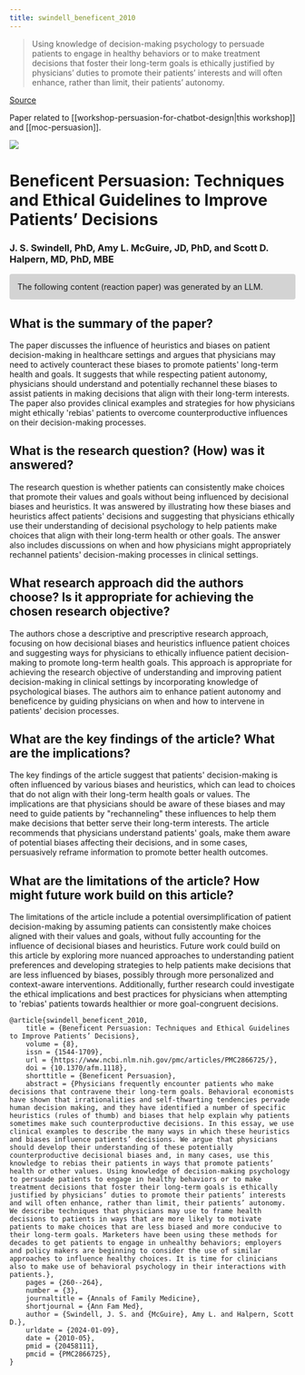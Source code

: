 ```yaml
---
title: swindell_beneficent_2010
---
```


> Using knowledge of decision-making psychology to persuade patients to engage in healthy behaviors or to make treatment decisions that foster their long-term goals is ethically justified by physicians’ duties to promote their patients’ interests and will often enhance, rather than limit, their patients’ autonomy.

[Source](https://www.ncbi.nlm.nih.gov/pmc/articles/PMC2866725/)

Paper related to [[workshop-persuasion-for-chatbot-design|this workshop]] and [[moc-persuasion]].

<img src="{{ site.baseurl }}/assets/Screenshot 2024-01-09 235018.png"/>


# Beneficent Persuasion: Techniques and Ethical Guidelines to Improve Patients’ Decisions

### J. S. Swindell, PhD, Amy L. McGuire, JD, PhD, and Scott D. Halpern, MD, PhD, MBE

<p style="padding: 1em 1em; background: #D3D3D3; border-radius: 4px;">
The following content (reaction paper) was generated by an LLM.
</p>

## What is the summary of the paper?


The paper discusses the influence of heuristics and biases on patient decision-making in healthcare settings and argues that physicians may need to actively counteract these biases to promote patients' long-term health and goals. It suggests that while respecting patient autonomy, physicians should understand and potentially rechannel these biases to assist patients in making decisions that align with their long-term interests. The paper also provides clinical examples and strategies for how physicians might ethically 'rebias' patients to overcome counterproductive influences on their decision-making processes.

## What is the research question? (How) was it answered?


The research question is whether patients can consistently make choices that promote their values and goals without being influenced by decisional biases and heuristics. It was answered by illustrating how these biases and heuristics affect patients' decisions and suggesting that physicians ethically use their understanding of decisional psychology to help patients make choices that align with their long-term health or other goals. The answer also includes discussions on when and how physicians might appropriately rechannel patients' decision-making processes in clinical settings.

## What research approach did the authors choose? Is it appropriate for achieving the chosen research objective?


The authors chose a descriptive and prescriptive research approach, focusing on how decisional biases and heuristics influence patient choices and suggesting ways for physicians to ethically influence patient decision-making to promote long-term health goals. This approach is appropriate for achieving the research objective of understanding and improving patient decision-making in clinical settings by incorporating knowledge of psychological biases. The authors aim to enhance patient autonomy and beneficence by guiding physicians on when and how to intervene in patients' decision processes.

## What are the key findings of the article? What are the implications?


The key findings of the article suggest that patients' decision-making is often influenced by various biases and heuristics, which can lead to choices that do not align with their long-term health goals or values. The implications are that physicians should be aware of these biases and may need to guide patients by "rechanneling" these influences to help them make decisions that better serve their long-term interests. The article recommends that physicians understand patients' goals, make them aware of potential biases affecting their decisions, and in some cases, persuasively reframe information to promote better health outcomes.

## What are the limitations of the article? How might future work build on this article?


The limitations of the article include a potential oversimplification of patient decision-making by assuming patients can consistently make choices aligned with their values and goals, without fully accounting for the influence of decisional biases and heuristics. Future work could build on this article by exploring more nuanced approaches to understanding patient preferences and developing strategies to help patients make decisions that are less influenced by biases, possibly through more personalized and context-aware interventions. Additionally, further research could investigate the ethical implications and best practices for physicians when attempting to 'rebias' patients towards healthier or more goal-congruent decisions.


```
@article{swindell_beneficent_2010,
	title = {Beneficent Persuasion: Techniques and Ethical Guidelines to Improve Patients’ Decisions},
	volume = {8},
	issn = {1544-1709},
	url = {https://www.ncbi.nlm.nih.gov/pmc/articles/PMC2866725/},
	doi = {10.1370/afm.1118},
	shorttitle = {Beneficent Persuasion},
	abstract = {Physicians frequently encounter patients who make decisions that contravene their long-term goals. Behavioral economists have shown that irrationalities and self-thwarting tendencies pervade human decision making, and they have identified a number of specific heuristics (rules of thumb) and biases that help explain why patients sometimes make such counterproductive decisions. In this essay, we use clinical examples to describe the many ways in which these heuristics and biases influence patients’ decisions. We argue that physicians should develop their understanding of these potentially counterproductive decisional biases and, in many cases, use this knowledge to rebias their patients in ways that promote patients’ health or other values. Using knowledge of decision-making psychology to persuade patients to engage in healthy behaviors or to make treatment decisions that foster their long-term goals is ethically justified by physicians’ duties to promote their patients’ interests and will often enhance, rather than limit, their patients’ autonomy. We describe techniques that physicians may use to frame health decisions to patients in ways that are more likely to motivate patients to make choices that are less biased and more conducive to their long-term goals. Marketers have been using these methods for decades to get patients to engage in unhealthy behaviors; employers and policy makers are beginning to consider the use of similar approaches to influence healthy choices. It is time for clinicians also to make use of behavioral psychology in their interactions with patients.},
	pages = {260--264},
	number = {3},
	journaltitle = {Annals of Family Medicine},
	shortjournal = {Ann Fam Med},
	author = {Swindell, J. S. and {McGuire}, Amy L. and Halpern, Scott D.},
	urldate = {2024-01-09},
	date = {2010-05},
	pmid = {20458111},
	pmcid = {PMC2866725},
}
```
